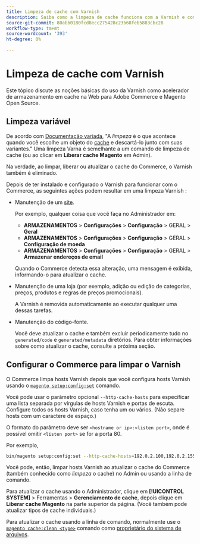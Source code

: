 ```yaml
---
title: Limpeza de cache com Varnish
description: Saiba como a limpeza de cache funciona com a Varnish e como usá-la como um acelerador de cache da Web para o aplicativo Adobe Commerce.
source-git-commit: 80abb0180fcd8ecc275428c23b68feb5883cbc28
workflow-type: tm+mt
source-wordcount: '393'
ht-degree: 0%

---
```



# Limpeza de cache com Varnish

Este tópico discute as noções básicas do uso da Varnish como acelerador de armazenamento em cache na Web para Adobe Commerce e Magento Open Source.

## Limpeza variável

De acordo com [Documentação variada](https://www.varnish-cache.org/docs/trunk/users-guide/purging.html), &quot;A *limpeza* é o que acontece quando você escolhe um objeto do [cache](https://glossary.magento.com/cache) e descartá-lo junto com suas variantes.&quot; Uma limpeza Varna é semelhante a um comando de limpeza de cache (ou ao clicar em **Liberar cache Magento** em Admin).

Na verdade, ao limpar, liberar ou atualizar o cache do Commerce, o Varnish também é eliminado.

Depois de ter instalado e configurado o Varnish para funcionar com o Commerce, as seguintes ações podem resultar em uma limpeza Varnish :

- Manutenção de um [site](https://glossary.magento.com/website).

   Por exemplo, qualquer coisa que você faça no Administrador em:

   - **ARMAZENAMENTOS** > **Configurações** > **Configuração** > GERAL > **Geral**
   - **ARMAZENAMENTOS** > **Configurações** > **Configuração** > GERAL > **Configuração de moeda**
   - **ARMAZENAMENTOS** > **Configurações** > **Configuração** > GERAL > **Armazenar endereços de email**

   Quando o Commerce detecta essa alteração, uma mensagem é exibida, informando-o para atualizar o cache.

- Manutenção de uma loja (por exemplo, adição ou edição de categorias, preços, produtos e regras de preços promocionais).

   A Varnish é removida automaticamente ao executar qualquer uma dessas tarefas.

- Manutenção do código-fonte.

   Você deve atualizar o cache e também excluir periodicamente tudo no `generated/code` e `generated/metadata` diretórios. Para obter informações sobre como atualizar o cache, consulte a próxima seção.

## Configurar o Commerce para limpar o Varnish

O Commerce limpa hosts Varnish depois que você configura hosts Varnish usando o [`magento setup:config:set`](https://devdocs.magento.com/guides/2.4/install-gde/install/cli/install-cli-subcommands-deployment.html) comando.

Você pode usar o parâmetro opcional `--http-cache-hosts` para especificar uma lista separada por vírgulas de hosts Varnish e portas de escuta. Configure todos os hosts Varnish, caso tenha um ou vários. (Não separe hosts com um caractere de espaço.)

O formato do parâmetro deve ser `<hostname or ip>:<listen port>`, onde é possível omitir `<listen port>` se for a porta 80.

Por exemplo,

```bash
bin/magento setup:config:set --http-cache-hosts=192.0.2.100,192.0.2.155:6081
```

Você pode, então, limpar hosts Varnish ao atualizar o cache do Commerce (também conhecido como *limpeza* o cache) no Admin ou usando a linha de comando.

Para atualizar o cache usando o Administrador, clique em **[!UICONTROL SYSTEM]** > Ferramentas > **Gerenciamento de cache**, depois clique em **Liberar cache Magento** na parte superior da página. (Você também pode atualizar tipos de cache individuais.)

Para atualizar o cache usando a linha de comando, normalmente use o [`magento cache:clean <type>`](../cli/manage-cache.md#clean-and-flush-cache-types) comando como [proprietário do sistema de arquivos](https://devdocs.magento.com/guides/2.4/install-gde/prereq/file-sys-perms-over.html).

